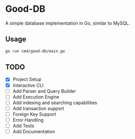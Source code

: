 # Good-DB

A simple database implementation in Go, similar to MySQL.

## Usage

```bash
go run cmd/good-db/main.go
```

## TODO

- [x] Project Setup
- [x] Interactive CLI
- [ ] Add Parser and Query Builder
- [ ] Add Execution Engine
- [ ] Add indexing and searching capabilities
- [ ] Add transaction support
- [ ] Foreign Key Support
- [ ] Error Handling
- [ ] Add Tests
- [ ] Add Documentation
